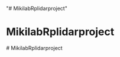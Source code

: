 "# MikilabRplidarproject" 
# MikilabRplidarproject
#   M i k i l a b R p l i d a r p r o j e c t  
 